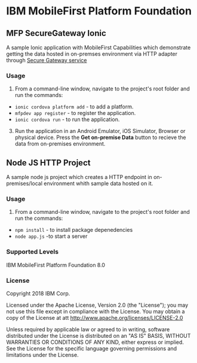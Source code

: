IBM MobileFirst Platform Foundation
===
## MFP SecureGateway Ionic
A sample Ionic application with MobileFirst Capabilities which demonstrate getting the data hosted in on-premses environment via HTTP adapter through [Secure Gateway service](https://console.bluemix.net/docs/services/SecureGateway/secure_gateway.html)

### Usage

1. From a command-line window, navigate to the project's root folder and run the commands:
 - `ionic cordova platform add` - to add a platform.
 - `mfpdev app register` - to register the application.
 - `ionic cordova run` - to run the application.

3. Run the application in an Android Emulator, iOS Simulator, Browser or physical device. Press the **Get on-premise Data** button to recieve the data from on-premises environment.

## Node JS HTTP Project
 A sample node js project which creates a HTTP endpoint in on-premises/local environment whith sample data hosted on it.
 
### Usage
1. From a command-line window, navigate to the project's root folder and run the commands:
 
 - `npm install` - to install package depenedencies 
 -  `node app.js` -to start a server 

 
 
### Supported Levels
IBM MobileFirst Platform Foundation 8.0

### License
Copyright 2018 IBM Corp.

Licensed under the Apache License, Version 2.0 (the "License");
you may not use this file except in compliance with the License.
You may obtain a copy of the License at
att
http://www.apache.org/licenses/LICENSE-2.0

Unless required by applicable law or agreed to in writing, software
distributed under the License is distributed on an "AS IS" BASIS,
WITHOUT WARRANTIES OR CONDITIONS OF ANY KIND, either express or implied.
See the License for the specific language governing permissions and
limitations under the License.
